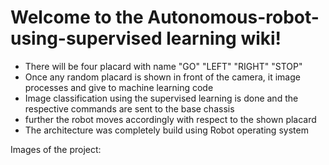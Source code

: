 # Welcome to the Autonomous-robot-using-supervised learning wiki!

* There will be four placard with name "GO" "LEFT" "RIGHT" "STOP"
* Once any random placard is shown in front of the camera, it image processes and give to machine learning code
* Image classification using the supervised learning is done and the respective commands are sent to the base chassis
* further the robot moves accordingly with respect to the shown placard
* The architecture was completely build using Robot operating system 

Images of the project:
